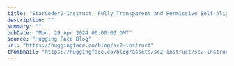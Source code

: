 ```yaml
---
title: "StarCoder2-Instruct: Fully Transparent and Permissive Self-Alignment for Code Generation"
description: ""
summary: ""
pubDate: "Mon, 29 Apr 2024 00:00:00 GMT"
source: "Hugging Face Blog"
url: "https://huggingface.co/blog/sc2-instruct"
thumbnail: "https://huggingface.co/blog/assets/sc2-instruct/sc2-instruct-banner.png"
---
```


